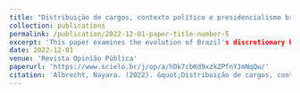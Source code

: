 ```yaml
---
title: "Distribuição de cargos, contexto político e presidencialismo brasileiro: uma análise institucional do sistema de livre provimento"
collection: publications
permalink: /publication/2022-12-01-paper-title-number-5
excerpt: 'This paper examines the evolution of Brazil's discretionary bureaucratic system. It explores how the allocation of public offices is influenced by the coalitional presidential system and efforts to professionalise the bureaucracy. The paper addresses presidential dilemmas, which involve choosing between appointing party members to gain support and nominating individuals aligned with the president's policy preferences. Using theories of institutional change as a framework, the study analyses how rules on appointments affect the characteristics of nominees.'
date: 2022-12-01
venue: 'Revista Opinião Pública'
paperurl: 'https://www.scielo.br/j/op/a/hDk7cbKd9xzkZPfnYJmNqQw/'
citation: 'Albrecht, Nayara. (2022). &quot;Distribuição de cargos, contexto político e presidencialismo brasileiro: uma análise institucional do sistema de livre provimento&quot; <i>Revista Opinião Pública</i>. 1(5).'
---
```

